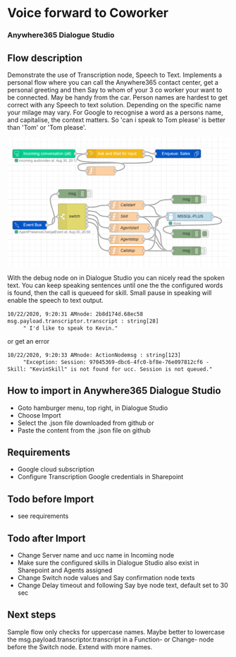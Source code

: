 # Voice forward to Coworker
### Anywhere365 Dialogue Studio
## Flow description
Demonstrate the use of Transcription node, Speech to Text. Implements a personal flow where you can call the Anywhere365 contact center, get a personal greeting and then Say to whom of your 3 co worker your want to be connected. May be handy from the car. Person names are hardest to get correct with any Speech to text solution. Depending on the specific name your milage may vary. For Google to recognise a word as a persons name, and capitalise, the context matters. So 'can i speak to Tom please' is better than 'Tom' or 'Tom please'. 

![transcript flow minimal](https://github.com/Anywhere365/DialogueStudioFlows/blob/master/Eventbus2SQLwidetable/resources/a365-ds-event2sql-flow.png)


With the debug node on in Dialogue Studio you can nicely read the spoken text. You can keep speaking sentences until one the the configured words is found, then the call is queueed for skill. Small pause in speaking will enable the speech to text output.
``` debug
10/22/2020, 9:20:31 AMnode: 2b8d174d.68ec58
msg.payload.transcriptor.transcript : string[28]
     " I'd like to speak to Kevin."
```
or get an error
``` debug
10/22/2020, 9:20:33 AMnode: ActionNodemsg : string[123]
     "Exception: Session: 97045369-dbc6-4fc0-bf8e-76e097812cf6 - Skill: "KevinSkill" is not found for ucc. Session is not queued."
```

## How to import in Anywhere365 Dialogue Studio
- Goto hamburger menu, top right, in Dialogue Studio
- Choose Import
- Select the .json file downloaded from github  or
- Paste the content from the .json file on github

## Requirements
- Google cloud subscription
- Configure Transcription Google credentials in Sharepoint

## Todo before Import
- see requirements

## Todo after Import
- Change Server name and ucc name in Incoming node
- Make sure the configured skills in Dialogue Studio also exist in Sharepoint and Agents assigned
- Change Switch node values and Say confirmation node texts
- Change Delay timeout and following Say bye node text, default set to 30 sec

## Next steps
Sample flow only checks for uppercase names. Maybe better to lowercase the msg.payload.transcriptor.transcript in a Function- or Change- node before the Switch node. Extend with more names.